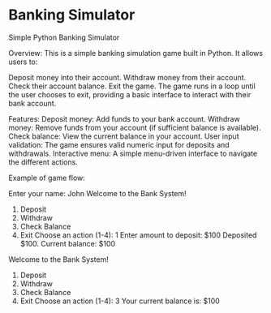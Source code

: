 # Banking Simulator
Simple Python Banking Simulator

Overview:
This is a simple banking simulation game built in Python. It allows users to:

Deposit money into their account.
Withdraw money from their account.
Check their account balance.
Exit the game.
The game runs in a loop until the user chooses to exit, providing a basic interface to interact with their bank account.

Features:
Deposit money: Add funds to your bank account.
Withdraw money: Remove funds from your account (if sufficient balance is available).
Check balance: View the current balance in your account.
User input validation: The game ensures valid numeric input for deposits and withdrawals.
Interactive menu: A simple menu-driven interface to navigate the different actions.

Example of game flow:

Enter your name: John
Welcome to the Bank System!
1. Deposit
2. Withdraw
3. Check Balance
4. Exit
Choose an action (1-4): 1
Enter amount to deposit: $100
Deposited $100. Current balance: $100

Welcome to the Bank System!
1. Deposit
2. Withdraw
3. Check Balance
4. Exit
Choose an action (1-4): 3
Your current balance is: $100
